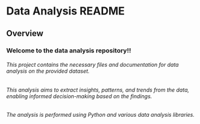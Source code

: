 
# Data Analysis README
## Overview
### Welcome to the data analysis repository!!
###### This project contains the necessary files and documentation for data analysis on the provided dataset.
###### This analysis aims to extract insights, patterns, and trends from the data, enabling informed decision-making based on the findings. 
###### The analysis is performed using Python and various data analysis libraries.
